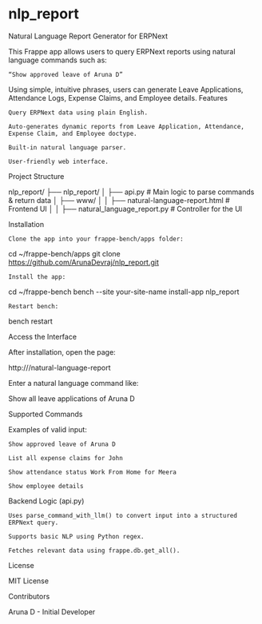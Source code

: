 # nlp_report
Natural Language Report Generator for ERPNext

This Frappe app allows users to query ERPNext reports using natural language commands such as:

    “Show approved leave of Aruna D”

Using simple, intuitive phrases, users can generate Leave Applications, Attendance Logs, Expense Claims, and Employee details.
Features

    Query ERPNext data using plain English.

    Auto-generates dynamic reports from Leave Application, Attendance, Expense Claim, and Employee doctype.

    Built-in natural language parser.

    User-friendly web interface.

Project Structure

nlp_report/
├── nlp_report/
│   ├── api.py                       # Main logic to parse commands & return data
│   ├── www/
│   │   ├── natural-language-report.html  # Frontend UI
│   │   ├── natural_language_report.py    # Controller for the UI

Installation

    Clone the app into your frappe-bench/apps folder:

cd ~/frappe-bench/apps
git clone https://github.com/ArunaDevraj/nlp_report.git

    Install the app:

cd ~/frappe-bench
bench --site your-site-name install-app nlp_report

    Restart bench:

bench restart

Access the Interface

After installation, open the page:

http://<your-site>/natural-language-report

Enter a natural language command like:

Show all leave applications of Aruna D

Supported Commands

Examples of valid input:

    Show approved leave of Aruna D

    List all expense claims for John

    Show attendance status Work From Home for Meera

    Show employee details

Backend Logic (api.py)

    Uses parse_command_with_llm() to convert input into a structured ERPNext query.

    Supports basic NLP using Python regex.

    Fetches relevant data using frappe.db.get_all().



License

MIT License

Contributors

Aruna D - Initial Developer
